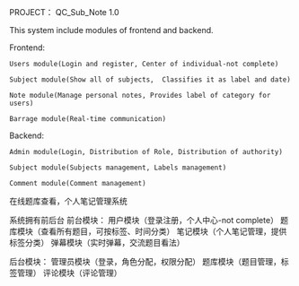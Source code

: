 PROJECT： QC_Sub_Note 1.0

This system include modules of frontend and backend.

Frontend:

	Users module(Login and register, Center of individual-not complete)
	
	Subject module(Show all of subjects,  Classifies it as label and date)
	
	Note module(Manage personal notes, Provides label of category for users)
	
	Barrage module(Real-time communication)
	

Backend:

	Admin module(Login, Distribution of Role, Distribution of authority)
	
	Subject module(Subjects management, Labels management)
	
	Comment module(Comment management)
	
	
	
	

在线题库查看，个人笔记管理系统

系统拥有前后台
前台模块：
  用户模块（登录注册，个人中心-not complete）
  题库模块（查看所有题目，可按标签、时间分类）
  笔记模块（个人笔记管理，提供标签分类）
  弹幕模块（实时弹幕，交流题目看法）
  
  
后台模块：
  管理员模块（登录，角色分配，权限分配）
  题库模块（题目管理，标签管理）
  评论模块（评论管理）
